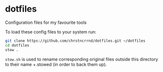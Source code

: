 # dotfiles
Configuration files for my favourite tools

To load these config files to your system run:
```bash
git clone https://github.com/chrstncrrnd/dotfiles.git ~/dotfiles
cd dotfiles
stow .
``` 

`stow.sh` is used to rename corresponding original files outside this directory to their name +.stowed (in order to back them up).
